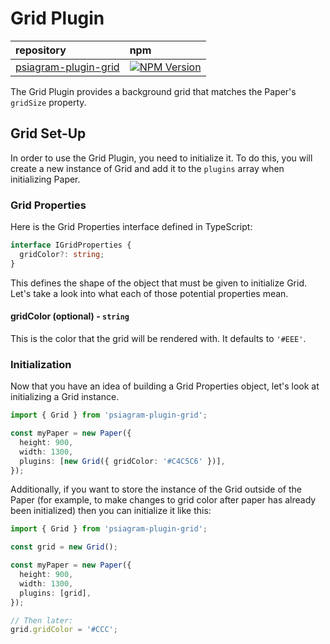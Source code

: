 # Grid Plugin

| repository | npm |
| :--- | :--- |
| [psiagram-plugin-grid](https://github.com/liamross/psiagram/tree/master/packages/psiagram-plugin-grid) | [![NPM Version](https://badge.fury.io/js/psiagram-plugin-grid.svg)](https://www.npmjs.com/package/psiagram-plugin-grid) |

The Grid Plugin provides a background grid that matches the Paper's `gridSize` property.

## Grid Set-Up

In order to use the Grid Plugin, you need to initialize it. To do this, you will create a new instance of Grid and add it to the `plugins` array when initializing Paper.

### Grid Properties

Here is the Grid Properties interface defined in TypeScript:

```typescript
interface IGridProperties {
  gridColor?: string;
}
```

This defines the shape of the object that must be given to initialize Grid. Let's take a look into what each of those potential properties mean.

#### gridColor \(optional\) - `string`

This is the color that the grid will be rendered with. It defaults to `'#EEE'`.

### Initialization

Now that you have an idea of building a Grid Properties object, let's look at initializing a Grid instance.

```typescript
import { Grid } from 'psiagram-plugin-grid';

const myPaper = new Paper({
  height: 900,
  width: 1300,
  plugins: [new Grid({ gridColor: '#C4C5C6' })],
});
```

Additionally, if you want to store the instance of the Grid outside of the Paper \(for example, to make changes to grid color after paper has already been initialized\) then you can initialize it like this:

```typescript
import { Grid } from 'psiagram-plugin-grid';

const grid = new Grid();

const myPaper = new Paper({
  height: 900,
  width: 1300,
  plugins: [grid],
});

// Then later:
grid.gridColor = '#CCC';
```

